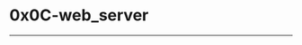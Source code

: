 # 0x0C-web_server
----------------------------------------------------------------------------------------------------------------------------------------------------------------------------------------------------------------------------------------------------------